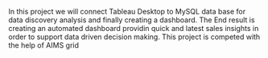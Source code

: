 In this project we will connect Tableau Desktop to MySQL data base for data discovery analysis and finally creating a dashboard. The End result is creating an 
automated dashboard providin quick and latest sales insights in order to support data driven decision making. This project is competed with the help of
AIMS grid
